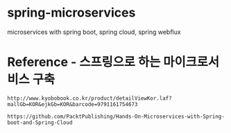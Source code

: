# spring-microservices
microservices with spring boot, spring cloud, spring webflux

# Reference - 스프링으로 하는 마이크로서비스 구축
    http://www.kyobobook.co.kr/product/detailViewKor.laf?mallGb=KOR&ejkGb=KOR&barcode=9791161754673

    https://github.com/PacktPublishing/Hands-On-Microservices-with-Spring-boot-and-Spring-Cloud
